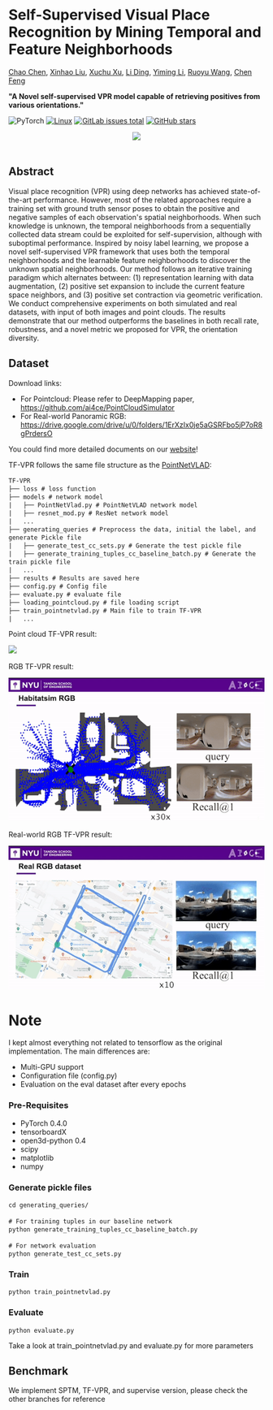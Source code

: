 # Self-Supervised Visual Place Recognition by Mining Temporal and Feature Neighborhoods
[Chao Chen](https://scholar.google.com/citations?hl=en&user=WOBQbwQAAAAJ), [Xinhao Liu](https://gaaaavin.github.io), [Xuchu Xu](https://www.xuchuxu.com), [Li Ding](https://www.hajim.rochester.edu/ece/lding6/), [Yiming Li](https://scholar.google.com/citations?user=i_aajNoAAAAJ), [Ruoyu Wang](https://github.com/ruoyuwangeel4930), [Chen Feng](https://scholar.google.com/citations?user=YeG8ZM0AAAAJ)

**"A Novel self-supervised VPR model capable of retrieving positives from various orientations."**

![PyTorch](https://img.shields.io/badge/PyTorch-%23EE4C2C.svg?logo=PyTorch&logoColor=white)
[![Linux](https://svgshare.com/i/Zhy.svg)](https://svgshare.com/i/Zhy.svg)
[![GitLab issues total](https://badgen.net/github/issues/ai4ce/V2X-Sim)](https://github.com/Joechencc/TF-VPR)
[![GitHub stars](https://img.shields.io/github/stars/ai4ce/V2X-Sim.svg?style=social&label=Star&maxAge=2592000)](https://github.com/Joechencc/TF-VPR/stargazers/)
<div align="center">
    <img src="https://s2.loli.net/2022/07/30/ZldqmQGFhajCxRn.png" height="300">
</div>
<br>

## Abstract

Visual place recognition (VPR) using deep networks has achieved state-of-the-art performance. However, most of the related approaches require a training set with ground truth sensor poses to obtain the positive and negative samples of each observation's spatial neighborhoods. When such knowledge is unknown, the temporal neighborhoods from a sequentially collected data stream could be exploited for self-supervision, although with suboptimal performance. Inspired by noisy label learning, we propose a novel self-supervised VPR framework that uses both the temporal neighborhoods and the learnable feature neighborhoods to discover the unknown spatial neighborhoods. Our method follows an iterative training paradigm which alternates between: (1) representation learning with data augmentation, (2) positive set expansion to include the current feature space neighbors, and (3) positive set contraction via geometric verification. We conduct comprehensive experiments on both simulated and real datasets, with input of both images and point clouds. The results demonstrate that our method outperforms the baselines in both recall rate, robustness, and a novel metric we proposed for VPR, the orientation diversity.

## Dataset

Download links:
-  For Pointcloud: Please refer to DeepMapping paper, https://github.com/ai4ce/PointCloudSimulator
-  For Real-world Panoramic RGB: https://drive.google.com/drive/u/0/folders/1ErXzIx0je5aGSRFbo5jP7oR8gPrdersO

You could find more detailed documents on our [website](https://ai4ce.github.io/TF-VPR/)!

TF-VPR follows the same file structure as the [PointNetVLAD](https://github.com/mikacuy/pointnetvlad):
```
TF-VPR
├── loss # loss function
├── models # network model
|   ├── PointNetVlad.py # PointNetVLAD network model
|   ├── resnet_mod.py # ResNet network model 
|   ...
├── generating_queries # Preprocess the data, initial the label, and generate Pickle file 
|   ├── generate_test_cc_sets.py # Generate the test pickle file
|   ├── generate_training_tuples_cc_baseline_batch.py # Generate the train pickle file
|   ...
├── results # Results are saved here
├── config.py # Config file
├── evaluate.py # evaluate file
├── loading_pointcloud.py # file loading script
├── train_pointnetvlad.py # Main file to train TF-VPR
|   ...
```
Point cloud TF-VPR result:

![](NSF_1.gif)

RGB TF-VPR result:

![](NSF_2.gif)

Real-world RGB TF-VPR result:

![](NSF_3.gif)

# Note

I kept almost everything not related to tensorflow as the original implementation.
The main differences are:
* Multi-GPU support
* Configuration file (config.py)
* Evaluation on the eval dataset after every epochs

### Pre-Requisites
- PyTorch 0.4.0
- tensorboardX
- open3d-python 0.4
- scipy
- matplotlib
- numpy

### Generate pickle files
```
cd generating_queries/

# For training tuples in our baseline network
python generate_training_tuples_cc_baseline_batch.py

# For network evaluation
python generate_test_cc_sets.py
```

### Train
```
python train_pointnetvlad.py
```

### Evaluate
```
python evaluate.py
```

Take a look at train_pointnetvlad.py and evaluate.py for more parameters

## Benchmark

We implement SPTM, TF-VPR, and supervise version, please check the other branches for reference

<!-- ## Citation

If you find TF-VPR useful in your research, please cite:

```bibtex
@article{Chen_2022_RAL,
    title = {Self-Supervised Visual Place Recognition by Mining Temporal and Feature Neighborhoods},
    author = {Chen, Chao and Liu, Xinhao and Xu, Xuchu and Ding, Li and Li, Yiming and Wang, Ruoyu and Feng, Chen},
    booktitle = {IEEE Robotics and Automation Letters},
    year = {2022} 
}
``` -->
